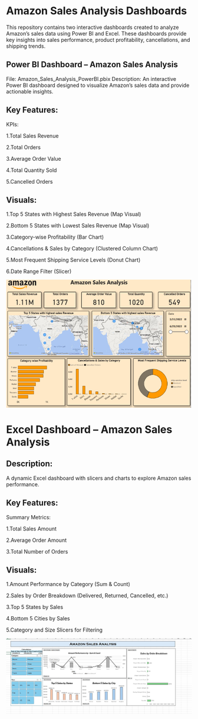 # Amazon Sales Analysis Dashboards
This repository contains two interactive dashboards created to analyze Amazon’s sales data using Power BI and Excel. These dashboards provide key insights into sales performance, product profitability, cancellations, and shipping trends.

## Power BI Dashboard – Amazon Sales Analysis
File: Amazon_Sales_Analysis_PowerBI.pbix
Description:
An interactive Power BI dashboard designed to visualize Amazon’s sales data and provide actionable insights.

## Key Features:

KPIs:

1.Total Sales Revenue

2.Total Orders

3.Average Order Value

4.Total Quantity Sold

5.Cancelled Orders

## Visuals:

1.Top 5 States with Highest Sales Revenue (Map Visual)

2.Bottom 5 States with Lowest Sales Revenue (Map Visual)

3.Category-wise Profitability (Bar Chart)

4.Cancellations & Sales by Category (Clustered Column Chart)

5.Most Frequent Shipping Service Levels (Donut Chart)

6.Date Range Filter (Slicer)

![image](https://github.com/Bhoomikagk07/Amazon-Sales-Analysis-Dashboard/blob/674e7f42f661892f496a69f9b478bce7594b4371/powerbi1.png)

# Excel Dashboard – Amazon Sales Analysis

## Description:
A dynamic Excel dashboard with slicers and charts to explore Amazon sales performance.

## Key Features:

Summary Metrics:

1.Total Sales Amount

2.Average Order Amount

3.Total Number of Orders

## Visuals:

1.Amount Performance by Category (Sum & Count)

2.Sales by Order Breakdown (Delivered, Returned, Cancelled, etc.)

3.Top 5 States by Sales

4.Bottom 5 Cities by Sales

5.Category and Size Slicers for Filtering

![image](https://github.com/Bhoomikagk07/Amazon-Sales-Analysis-Dashboard/blob/7149b77795ed4e770953df7899e534ef00a07ae0/excel.jpg)
